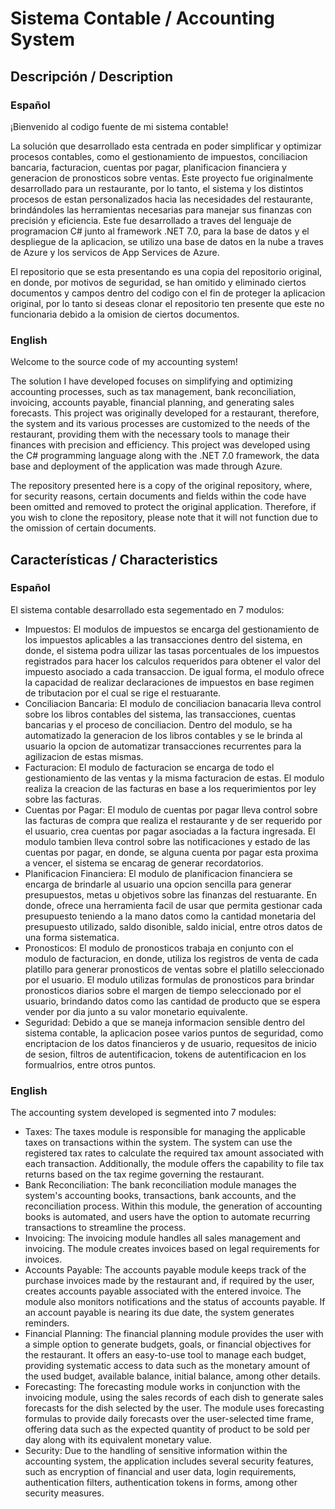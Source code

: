 # Sistema Contable / Accounting System

## Descripción / Description

### Español
¡Bienvenido al codigo fuente de mi sistema contable! 

La solución que desarrollado esta centrada en poder simplificar y optimizar procesos contables, como el gestionamiento de impuestos, conciliacion bancaria, facturacion, cuentas por pagar, planificacion financiera y generacion de pronosticos sobre ventas. Este proyecto fue originalmente desarrollado para un restaurante, por lo tanto, el sistema y los distintos procesos de estan personalizados hacia las necesidades del restaurante, brindándoles las herramientas necesarias para manejar sus finanzas con precisión y eficiencia. Este fue desarrollado a traves del lenguaje de programacion C# junto al framework .NET 7.0, para la base de datos y el despliegue de la aplicacion, se utilizo una base de datos en la nube a traves de Azure y los servicos de App Services de Azure.

El repositorio que se esta presentando es una copia del repositorio original, en donde, por motivos de seguridad, se han omitido y eliminado ciertos documentos y campos dentro del codigo con el fin de proteger la aplicacion original, por lo tanto si deseas clonar el repositorio ten presente que este no funcionaria debido a la omision de ciertos documentos.

### English
Welcome to the source code of my accounting system! 

The solution I have developed focuses on simplifying and optimizing accounting processes, such as tax management, bank reconciliation, invoicing, accounts payable, financial planning, and generating sales forecasts. This project was originally developed for a restaurant, therefore, the system and its various processes are customized to the needs of the restaurant, providing them with the necessary tools to manage their finances with precision and efficiency. This project was developed using the C# programming language along with the .NET 7.0 framework, the data base and deployment of the application was made through Azure.

The repository presented here is a copy of the original repository, where, for security reasons, certain documents and fields within the code have been omitted and removed to protect the original application. Therefore, if you wish to clone the repository, please note that it will not function due to the omission of certain documents.

## Características / Characteristics
### Español
El sistema contable desarrollado esta segementado en 7 modulos:
- Impuestos: El modulos de impuestos se encarga del gestionamiento de los impuestos aplicables a las transacciones dentro del sistema, en donde, el sistema podra uilizar las tasas porcentuales de los impuestos registrados para hacer los calculos requeridos para obtener el valor del impuesto asociado a cada transaccion. De igual forma, el modulo ofrece la capacidad de realizar declaraciones de impuestos en base regimen de tributacion por el cual se rige el restuarante.
- Conciliacion Bancaria: El modulo de conciliacion banacaria lleva control sobre los libros contables del sistema, las transacciones, cuentas bancarias y el proceso de conciliacion. Dentro del modulo, se ha automatizado la generacion de los libros contables y se le brinda al usuario la opcion de automatizar transacciones recurrentes para la agilizacion de estas mismas.
- Facturacion: El modulo de facturacion se encarga de todo el gestionamiento de las ventas y la misma facturacion de estas. El modulo realiza la creacion de las facturas en base a los requerimientos por ley sobre las facturas. 
- Cuentas por Pagar: El modulo de cuentas por pagar lleva control sobre las facturas de compra que realiza el restaurante y de ser requerido por el usuario, crea cuentas por pagar asociadas a la factura ingresada. El modulo tambien lleva control sobre las notificaciones y estado de las cuentas por pagar, en donde, se alguna cuenta por pagar esta proxima a vencer, el sistema se encarag de generar recordatorios.
- Planificacion Financiera: El modulo de planificacion financiera se encarga de brindarle al usuario una opcion sencilla para generar presupuestos, metas u objetivos sobre las finanzas del restuarante. En donde, ofrece una herramienta facil de usar que permita gestionar cada presupuesto teniendo a la mano datos como la cantidad monetaria del presupuesto utilizado, saldo disonible, saldo inicial, entre otros datos de una forma sistematica.
- Pronosticos: El modulo de pronosticos trabaja en conjunto con el modulo de facturacion, en donde, utiliza los registros de venta de cada platillo para generar pronosticos de ventas sobre el platillo seleccionado por el usuario. El modulo utilizas formulas de pronosticos para brindar pronosticos diarios sobre el margen de tiempo seleccionado por el usuario, brindando datos como las cantidad de producto que se espera vender por dia junto a su valor monetario equivalente.
- Seguridad: Debido a que se maneja informacion sensible dentro del sistema contable, la aplicacion posee varios puntos de seguridad, como encriptacion de los datos financieros y de usuario, requesitos de inicio de sesion, filtros de autentificacion, tokens de autentificacion en los formualrios, entre otros puntos.

### English
The accounting system developed is segmented into 7 modules:
- Taxes: The taxes module is responsible for managing the applicable taxes on transactions within the system. The system can use the registered tax rates to calculate the required tax amount associated with each transaction. Additionally, the module offers the capability to file tax returns based on the tax regime governing the restaurant.
- Bank Reconciliation: The bank reconciliation module manages the system's accounting books, transactions, bank accounts, and the reconciliation process. Within this module, the generation of accounting books is automated, and users have the option to automate recurring transactions to streamline the process.
- Invoicing: The invoicing module handles all sales management and invoicing. The module creates invoices based on legal requirements for invoices.
- Accounts Payable: The accounts payable module keeps track of the purchase invoices made by the restaurant and, if required by the user, creates accounts payable associated with the entered invoice. The module also monitors notifications and the status of accounts payable. If an account payable is nearing its due date, the system generates reminders.
- Financial Planning: The financial planning module provides the user with a simple option to generate budgets, goals, or financial objectives for the restaurant. It offers an easy-to-use tool to manage each budget, providing systematic access to data such as the monetary amount of the used budget, available balance, initial balance, among other details.
- Forecasting: The forecasting module works in conjunction with the invoicing module, using the sales records of each dish to generate sales forecasts for the dish selected by the user. The module uses forecasting formulas to provide daily forecasts over the user-selected time frame, offering data such as the expected quantity of product to be sold per day along with its equivalent monetary value.
- Security: Due to the handling of sensitive information within the accounting system, the application includes several security features, such as encryption of financial and user data, login requirements, authentication filters, authentication tokens in forms, among other security measures.
